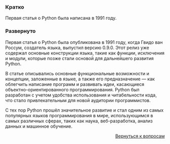 ### Кратко

Первая статья о Python была написана в 1991 году.

### Развернуто

Первая статья о Python была опубликована в 1991 году, когда Гвидо ван Россум, создатель языка, выпустил версию 0.9.0.
Этот релиз уже содержал основные конструкции языка, такие как функции, исключения и модули, которые позже стали основой
для дальнейшего развития Python.

В статье описывались основные функциональные возможности и концепции, заложенные в языке, а также его
предназначение — как облегчить написание программ и развивать идеи, касающиеся объектно-ориентированного
программирования. Python был разработан с учетом удобства использования и читабельности кода, что стало привлекательным
для новой аудитории программистов.

С тех пор Python прошёл значительное развитие и стал одним из самых популярных языков программирования в мире,
использующимся в самых различных сферах, таких как наука, веб-разработка, анализ данных и машинное обучение.

<div align="right">

[Вернуться к вопросам](../Вопросы.md)

</div>
